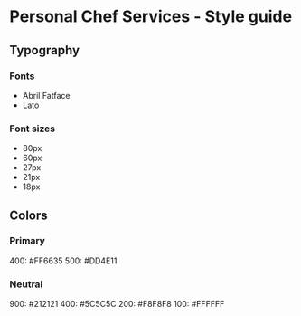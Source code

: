 # Personal Chef Services - Style guide

## Typography

### Fonts

- Abril Fatface
- Lato

### Font sizes

- 80px
- 60px
- 27px
- 21px
- 18px

## Colors

### Primary

400: #FF6635
500: #DD4E11

### Neutral

900: #212121
400: #5C5C5C
200: #F8F8F8
100: #FFFFFF
